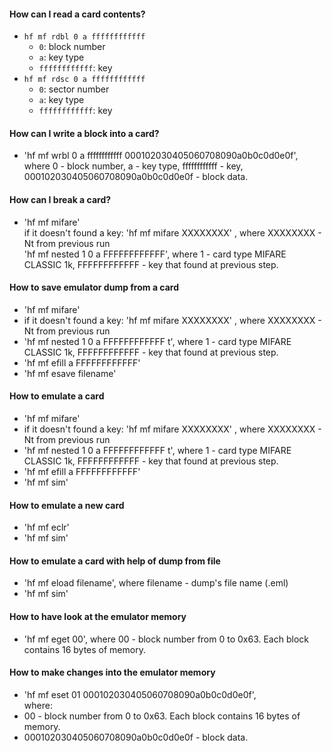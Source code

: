 #### How can I read a card contents?  
- `hf mf rdbl 0 a ffffffffffff`
  - `0`: block number
  - `a`: key type
  - `ffffffffffff`: key
- `hf mf rdsc 0 a ffffffffffff`
  - `0`: sector number
  - `a`: key type
  - `ffffffffffff`: key  

#### How can I write a block into a card?  
* 'hf mf wrbl 0 a ffffffffffff 000102030405060708090a0b0c0d0e0f', where 0 - block number, a - key type, ffffffffffff - key,  
000102030405060708090a0b0c0d0e0f - block data.  

#### How can I break a card?  
* 'hf mf mifare'  
 if it doesn't found a key: 'hf mf mifare XXXXXXXX' , where XXXXXXXX - Nt from previous run  
 'hf mf nested 1 0 a FFFFFFFFFFFF', where 1 - card type MIFARE CLASSIC 1k, FFFFFFFFFFFF - key that found at previous step.  

#### How to save emulator dump from a card  
* 'hf mf mifare'  
* if it doesn't found a key: 'hf mf mifare XXXXXXXX' , where XXXXXXXX - Nt from previous run  
* 'hf mf nested 1 0 a FFFFFFFFFFFF t', where 1 - card type MIFARE CLASSIC 1k, FFFFFFFFFFFF - key that found at previous step.  
* 'hf mf efill a FFFFFFFFFFFF'  
* 'hf mf esave filename'  

#### How to emulate a card  
* 'hf mf mifare'  
* if it doesn't found a key: 'hf mf mifare XXXXXXXX' , where XXXXXXXX - Nt from previous run  
* 'hf mf nested 1 0 a FFFFFFFFFFFF t', where 1 - card type MIFARE CLASSIC 1k, FFFFFFFFFFFF - key that found at previous step.  
* 'hf mf efill a FFFFFFFFFFFF'  
* 'hf mf sim'  

#### How to emulate a new card  
* 'hf mf eclr'  
* 'hf mf sim'  

#### How to emulate a card with help of dump from file  
* 'hf mf eload filename', where filename - dump's file name (<filename>.eml)  
* 'hf mf sim'  

#### How to have look at the emulator memory  
* 'hf mf eget 00', where 00 - block number from 0 to 0x63. Each block contains 16 bytes of memory.  

#### How to make changes into the emulator memory  
* 'hf mf eset 01 000102030405060708090a0b0c0d0e0f',  
where:  
* 00 - block number from 0 to 0x63. Each block contains 16 bytes of memory.  
* 000102030405060708090a0b0c0d0e0f - block data.  